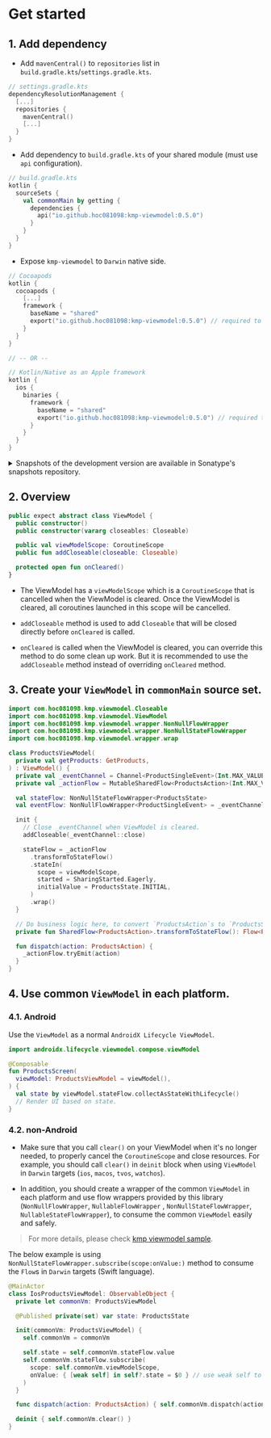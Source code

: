 # Get started

## 1. Add dependency

- Add `mavenCentral()` to `repositories` list in `build.gradle.kts`/`settings.gradle.kts`.

```kotlin
// settings.gradle.kts
dependencyResolutionManagement {
  [...]
  repositories {
    mavenCentral()
    [...]
  }
}
```

- Add dependency to `build.gradle.kts` of your shared module (must use `api` configuration).

```kotlin
// build.gradle.kts
kotlin {
  sourceSets {
    val commonMain by getting {
      dependencies {
        api("io.github.hoc081098:kmp-viewmodel:0.5.0")
      }
    }
  }
}
```

- Expose `kmp-viewmodel` to `Darwin` native side.

```kotlin
// Cocoapods
kotlin {
  cocoapods {
    [...]
    framework {
      baseName = "shared"
      export("io.github.hoc081098:kmp-viewmodel:0.5.0") // required to expose the classes to iOS.
    }
  }
}

// -- OR --

// Kotlin/Native as an Apple framework
kotlin {
  ios {
    binaries {
      framework {
        baseName = "shared"
        export("io.github.hoc081098:kmp-viewmodel:0.5.0") // required to expose the classes to iOS.
      }
    }
  }
}
```

<details>
<summary>Snapshots of the development version are available in Sonatype's snapshots repository.</summary>
<p>

```kotlin
// settings.gradle.kts
dependencyResolutionManagement {
  repositoriesMode.set(RepositoriesMode.PREFER_PROJECT)
  repositories {
    maven(url = "https://s01.oss.sonatype.org/content/repositories/snapshots/")
    [...]
  }
}

// build.gradle.kts
dependencies {
  api("io.github.hoc081098:kmp-viewmodel:0.5.1-SNAPSHOT")
}
```

</p>
</details>

## 2. Overview

```kotlin
public expect abstract class ViewModel {
  public constructor()
  public constructor(vararg closeables: Closeable)

  public val viewModelScope: CoroutineScope
  public fun addCloseable(closeable: Closeable)

  protected open fun onCleared()
}
```

- The ViewModel has a `viewModelScope` which is a `CoroutineScope` that is cancelled when the
  ViewModel
  is cleared. Once the ViewModel is cleared, all coroutines launched in this scope will be
  cancelled.

- `addCloseable` method is used to add `Closeable` that will be closed directly before `onCleared`
  is called.

- `onCleared` is called when the ViewModel is cleared, you can override this method to do some clean
  up work.
  But it is recommended to use the `addCloseable` method instead of overriding `onCleared` method.


## 3. Create your `ViewModel` in `commonMain` source set.

```kotlin
import com.hoc081098.kmp.viewmodel.Closeable
import com.hoc081098.kmp.viewmodel.ViewModel
import com.hoc081098.kmp.viewmodel.wrapper.NonNullFlowWrapper
import com.hoc081098.kmp.viewmodel.wrapper.NonNullStateFlowWrapper
import com.hoc081098.kmp.viewmodel.wrapper.wrap

class ProductsViewModel(
  private val getProducts: GetProducts,
) : ViewModel() {
  private val _eventChannel = Channel<ProductSingleEvent>(Int.MAX_VALUE)
  private val _actionFlow = MutableSharedFlow<ProductsAction>(Int.MAX_VALUE)

  val stateFlow: NonNullStateFlowWrapper<ProductsState>
  val eventFlow: NonNullFlowWrapper<ProductSingleEvent> = _eventChannel.receiveAsFlow().wrap()

  init {
    // Close _eventChannel when ViewModel is cleared.
    addCloseable(_eventChannel::close)

    stateFlow = _actionFlow
      .transformToStateFlow()
      .stateIn(
        scope = viewModelScope,
        started = SharingStarted.Eagerly,
        initialValue = ProductsState.INITIAL,
      )
      .wrap()
  }

  // Do business logic here, to convert `ProductsAction`s to `ProductsState`s.
  private fun SharedFlow<ProductsAction>.transformToStateFlow(): Flow<ProductsState> = TODO()

  fun dispatch(action: ProductsAction) {
    _actionFlow.tryEmit(action)
  }
}
```

## 4. Use common `ViewModel` in each platform.

### 4.1. Android

Use the `ViewModel` as a normal `AndroidX Lifecycle ViewModel`.

```kotlin
import androidx.lifecycle.viewmodel.compose.viewModel

@Composable
fun ProductsScreen(
  viewModel: ProductsViewModel = viewModel(),
) {
  val state by viewModel.stateFlow.collectAsStateWithLifecycle()
  // Render UI based on state.
}
```

### 4.2. non-Android

- Make sure that you call `clear()` on your ViewModel when it's no longer needed,
  to properly cancel the `CoroutineScope` and close resources.
  For example, you should call `clear()` in `deinit` block when using `ViewModel` in `Darwin`
  targets (`ios`, `macos`, `tvos`, `watchos`).

- In addition, you should create a wrapper of the common `ViewModel` in each platform and use
  flow wrappers provided by this library (`NonNullFlowWrapper`, `NullableFlowWrapper`
  , `NonNullStateFlowWrapper`, `NullableStateFlowWrapper`), to consume
  the common `ViewModel` easily and safely.

> For more details, please
> check [kmp viewmodel sample](https://github.com/hoc081098/kmp-viewmodel/tree/master/sample).

The below example is using `NonNullStateFlowWrapper.subscribe(scope:onValue:)` method
to consume the `Flow`s in `Darwin` targets (Swift language).

```Swift
@MainActor
class IosProductsViewModel: ObservableObject {
  private let commonVm: ProductsViewModel

  @Published private(set) var state: ProductsState

  init(commonVm: ProductsViewModel) {
    self.commonVm = commonVm

    self.state = self.commonVm.stateFlow.value
    self.commonVm.stateFlow.subscribe(
      scope: self.commonVm.viewModelScope,
      onValue: { [weak self] in self?.state = $0 } // use weak self to avoid retain cycle.
    )
  }

  func dispatch(action: ProductsAction) { self.commonVm.dispatch(action: action) }

  deinit { self.commonVm.clear() }
}
```
